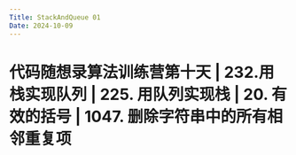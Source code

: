 ```yaml
---
Title: StackAndQueue 01
Date: 2024-10-09
---
```

# 代码随想录算法训练营第十天 | 232.用栈实现队列 | 225. 用队列实现栈 | 20. 有效的括号 | 1047. 删除字符串中的所有相邻重复项
